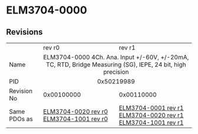 # ELM3704-0000

## Revisions
<table>
<tr>
<td></td>
<td>rev r0</td>
<td>rev r1</td>
</tr>
<tr>
<td>Name</td>
<td colspan=2 align="center">ELM3704-0000 4Ch. Ana. Input +/-60V, +/-20mA, TC, RTD, Bridge Measuring (SG), IEPE, 24 bit, high precision</td>
</tr>
<tr>
<td>PID</td>
<td colspan=2 align="center">0x50219989</td>
</tr>
<tr>
<td>Revision No</td>
<td>0x00100000</td>
<td>0x00110000</td>
</tr>
<tr>
<td>Same PDOs as</td>
<td><a href="ELM3704-0020.md">ELM3704-0020 rev r0</a><br/><a href="ELM3704-1001.md">ELM3704-1001 rev r0</a></td>
<td><a href="ELM3704-0001.md">ELM3704-0001 rev r1</a><br/><a href="ELM3704-0020.md">ELM3704-0020 rev r1</a><br/><a href="ELM3704-1001.md">ELM3704-1001 rev r1</a></td>
</tr>
</table>
